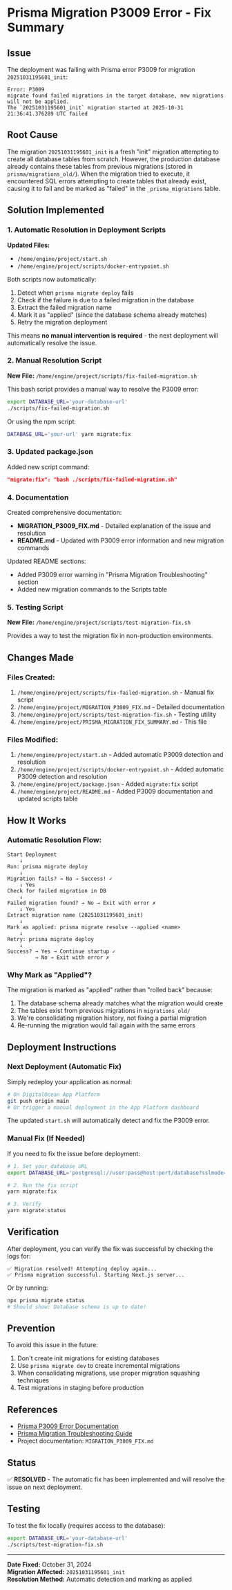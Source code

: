 # Prisma Migration P3009 Error - Fix Summary

## Issue
The deployment was failing with Prisma error P3009 for migration `20251031195601_init`:

```
Error: P3009
migrate found failed migrations in the target database, new migrations will not be applied.
The `20251031195601_init` migration started at 2025-10-31 21:36:41.376289 UTC failed
```

## Root Cause
The migration `20251031195601_init` is a fresh "init" migration attempting to create all database tables from scratch. However, the production database already contains these tables from previous migrations (stored in `prisma/migrations_old/`). When the migration tried to execute, it encountered SQL errors attempting to create tables that already exist, causing it to fail and be marked as "failed" in the `_prisma_migrations` table.

## Solution Implemented

### 1. Automatic Resolution in Deployment Scripts

**Updated Files:**
- `/home/engine/project/start.sh`
- `/home/engine/project/scripts/docker-entrypoint.sh`

Both scripts now automatically:
1. Detect when `prisma migrate deploy` fails
2. Check if the failure is due to a failed migration in the database
3. Extract the failed migration name
4. Mark it as "applied" (since the database schema already matches)
5. Retry the migration deployment

This means **no manual intervention is required** - the next deployment will automatically resolve the issue.

### 2. Manual Resolution Script

**New File:** `/home/engine/project/scripts/fix-failed-migration.sh`

This bash script provides a manual way to resolve the P3009 error:

```bash
export DATABASE_URL='your-database-url'
./scripts/fix-failed-migration.sh
```

Or using the npm script:
```bash
DATABASE_URL='your-url' yarn migrate:fix
```

### 3. Updated package.json

Added new script command:
```json
"migrate:fix": "bash ./scripts/fix-failed-migration.sh"
```

### 4. Documentation

Created comprehensive documentation:
- **MIGRATION_P3009_FIX.md** - Detailed explanation of the issue and resolution
- **README.md** - Updated with P3009 error information and new migration commands

Updated README sections:
- Added P3009 error warning in "Prisma Migration Troubleshooting" section
- Added new migration commands to the Scripts table

### 5. Testing Script

**New File:** `/home/engine/project/scripts/test-migration-fix.sh`

Provides a way to test the migration fix in non-production environments.

## Changes Made

### Files Created:
1. `/home/engine/project/scripts/fix-failed-migration.sh` - Manual fix script
2. `/home/engine/project/MIGRATION_P3009_FIX.md` - Detailed documentation
3. `/home/engine/project/scripts/test-migration-fix.sh` - Testing utility
4. `/home/engine/project/PRISMA_MIGRATION_FIX_SUMMARY.md` - This file

### Files Modified:
1. `/home/engine/project/start.sh` - Added automatic P3009 detection and resolution
2. `/home/engine/project/scripts/docker-entrypoint.sh` - Added automatic P3009 detection and resolution
3. `/home/engine/project/package.json` - Added `migrate:fix` script
4. `/home/engine/project/README.md` - Added P3009 documentation and updated scripts table

## How It Works

### Automatic Resolution Flow:

```
Start Deployment
    ↓
Run: prisma migrate deploy
    ↓
Migration fails? → No → Success! ✓
    ↓ Yes
Check for failed migration in DB
    ↓
Failed migration found? → No → Exit with error ✗
    ↓ Yes
Extract migration name (20251031195601_init)
    ↓
Mark as applied: prisma migrate resolve --applied <name>
    ↓
Retry: prisma migrate deploy
    ↓
Success? → Yes → Continue startup ✓
         → No → Exit with error ✗
```

### Why Mark as "Applied"?

The migration is marked as "applied" rather than "rolled back" because:
1. The database schema already matches what the migration would create
2. The tables exist from previous migrations in `migrations_old/`
3. We're consolidating migration history, not fixing a partial migration
4. Re-running the migration would fail again with the same errors

## Deployment Instructions

### Next Deployment (Automatic Fix)

Simply redeploy your application as normal:

```bash
# On DigitalOcean App Platform
git push origin main
# Or trigger a manual deployment in the App Platform dashboard
```

The updated `start.sh` will automatically detect and fix the P3009 error.

### Manual Fix (If Needed)

If you need to fix the issue before deployment:

```bash
# 1. Set your database URL
export DATABASE_URL='postgresql://user:pass@host:port/database?sslmode=require'

# 2. Run the fix script
yarn migrate:fix

# 3. Verify
yarn migrate:status
```

## Verification

After deployment, you can verify the fix was successful by checking the logs for:

```
✅ Migration resolved! Attempting deploy again...
✅ Prisma migration successful. Starting Next.js server...
```

Or by running:
```bash
npx prisma migrate status
# Should show: Database schema is up to date!
```

## Prevention

To avoid this issue in the future:
1. Don't create init migrations for existing databases
2. Use `prisma migrate dev` to create incremental migrations
3. When consolidating migrations, use proper migration squashing techniques
4. Test migrations in staging before production

## References

- [Prisma P3009 Error Documentation](https://pris.ly/d/migrate-resolve)
- [Prisma Migration Troubleshooting Guide](https://www.prisma.io/docs/guides/migrate/production-troubleshooting)
- Project documentation: `MIGRATION_P3009_FIX.md`

## Status

✅ **RESOLVED** - The automatic fix has been implemented and will resolve the issue on next deployment.

## Testing

To test the fix locally (requires access to the database):

```bash
export DATABASE_URL='your-database-url'
./scripts/test-migration-fix.sh
```

---

**Date Fixed:** October 31, 2024  
**Migration Affected:** `20251031195601_init`  
**Resolution Method:** Automatic detection and marking as applied
